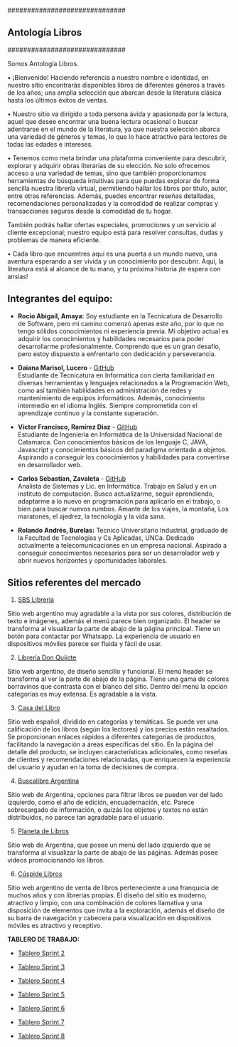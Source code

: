 ##############################
##    Antología Libros      ##
##############################

Somos Antología Libros.

• ¡Bienvenido! Haciendo referencia a nuestro nombre e identidad, en nuestro sitio encontrarás disponibles libros de diferentes géneros a través de los años; una amplia selección que abarcan desde la literatura clásica hasta los últimos éxitos de ventas.

• Nuestro sitio va dirigido a toda persona ávida y apasionada por la lectura, aquel que desee encontrar una buena lectura ocasional o buscar adentrarse en el mundo de la literatura, ya que nuestra selección abarca una variedad de géneros y temas, lo que lo hace atractivo para lectores de todas las edades e intereses.

• Tenemos como meta brindar una plataforma conveniente para descubrir, explorar y adquirir obras literarias de su elección. 
No solo ofrecemos acceso a una variedad de temas, sino que también proporcionamos herramientas de búsqueda intuitivas para que puedas explorar de forma sencilla nuestra librería virtual, permitiendo hallar los libros por titulo, autor, entre otras referencias. Además, puedes encontrar reseñas detalladas, recomendaciones personalizadas y la comodidad de realizar compras y transacciones seguras desde la comodidad de tu hogar.

También podrás hallar ofertas especiales, promociones y un servicio al cliente excepcional; nuestro equipo está para resolver consultas, dudas y problemas de manera eficiente.

• Cada libro que encuentres aquí es una puerta a un mundo nuevo, una aventura esperando a ser vivida y un conocimiento por descubrir. 
Aquí, la literatura está al alcance de tu mano, y tu próxima historia ¡te espera con ansias!


## Integrantes del equipo:

* __Rocio Abigail, Amaya:__
Soy estudiante en la Tecnicatura de Desarrollo de Software, pero mi camino comenzó apenas este año, por lo que no tengo sólidos conocimientos ni experiencia previa. Mi objetivo actual es adquirir los conocimientos y habilidades necesarios para poder desarrollarme profesionalmente. Comprendo que es un gran desafío, pero estoy dispuesto a enfrentarlo con dedicación y perseverancia.

* __Daiana Marisol, Lucero__ - [GitHub](https://github.com/daylucero)  
Estudiante de Tecnicatura en Informática con cierta familiaridad en diversas herramientas y lenguajes relacionados a la Programación Web, como así también habilidades en administración de redes y mantenimiento de equipos informáticos. Además, conocimiento intermedio en el idioma Inglés. Siempre comprometida con el aprendizaje continuo y la constante superación.

* __Víctor Francisco, Ramírez Diaz__ - [GitHub](https://github.com/VicRamD)  
Estudiante de Ingeniería en Informática de la Universidad Nacional de Catamarca. Con conocimientos básicos de los lenguaje C, JAVA, Javascript y conocimientos básicos del paradigma orientado a objetos. Aspirando  a conseguir los conocimientos y habilidades para convertirse en desarrollador web.

* __Carlos Sebastian, Zavaleta__ - [GitHub](https://github.com/charlyzava)  
Analista de Sistemas y Lic. en Informática. Trabajo en Salud y en un instituto de computación. Busco actualizarme, seguir aprendiendo, adaptarme a lo nuevo en programación para aplicarlo en el trabajo, o bien para buscar nuevos rumbos. Amante de los viajes, la montaña, Los maratones, el ajedrez, la tecnología y la vida sana.

* __Rolando Andrés, Burelas:__
Tecnico Universitario Industrial, graduado de la Facultad de Tecnologias y Cs Aplicadas, UNCa. Dedicado actualmente a
telecomunicaciones en un empresa nacional. Aspirado a conseguir conocimientos necesarios para ser un desarrolador web y abrir nuevos horizontes y oportunidades laborales.

##    Sitios referentes del mercado      ##

1. [SBS Librería](https://www.sbs.com.ar/)

Sitio web argentino muy agradable a la vista por sus colores, distribución de texto e imágenes, además el menú parece bien organizado.
El header se transforma al visualizar la parte de abajo de la página principal.
Tiene un botón para contactar por Whatsapp.
La experiencia de usuario en dispositivos móviles parece ser fluida y fácil de usar.

2. [Librería Don Quijote](https://www.libreriadonquijote.com.ar/)

Sitio web argentino, de diseño sencillo y funcional. El menú header se transforma al ver la parte de abajo de la página. Tiene una gama de colores borravinos que contrasta con el blanco del sitio. Dentro del menú la opción categorías es muy extensa. Es agradable a la vista. 

3. [Casa del Libro](https://www.casadellibro.com/)

Sitio web español, dividido en categorías y temáticas. Se puede ver una calificación de los libros (según los lectores) y los precios están resaltados. Se proporcionan enlaces rápidos a diferentes categorías de productos, facilitando la navegación a áreas específicas del sitio. En la página del detalle del producto, se incluyen características adicionales, como reseñas de clientes y recomendaciones relacionadas, que enriquecen la experiencia del usuario y ayudan en la toma de decisiones de compra.

4. [Buscalibre Argentina](https://www.buscalibre.com.ar/)

Sitio web de Argentina, opciones para filtrar libros se pueden ver del lado izquierdo, como el año de edición, encuadernación, etc. Parece sobrecargado de información, o quizás los objetos y textos no están distribuidos, no parece tan agradable para el usuario.

5. [Planeta de Libros](https://www.planetadelibros.com.ar/)

Sitio web de Argentina, que posee un menú del lado izquierdo que se transforma al visualizar la parte de abajo de las páginas. Además posee videos promocionando los libros.

6. [Cúspide Libros](https://cuspide.com/)

Sitio web argentino de venta de libros perteneciente a una franquicia de muchos años y con librerias propias. El diseño del sitio es moderno, atractivo y limpio, con una combinación de colores llamativa y una disposición de elementos que invita a la exploración, además  el diseño de su barra de navegación y cabecera para visualización en dispositivos móviles es atractivo y receptivo.

**TABLERO DE TRABAJO:**

- [Tablero Sprint 2](https://trello.com/b/xhc1LQYN/sprint-2-html-css-g1 "Tablero Sprint 2")

- [Tablero Sprint 3](https://trello.com/b/L09x6f1c/sprint-3-template-engines "Tablero Sprint 3")

- [Tablero Sprint 4](https://trello.com/b/XAdHhg0f/sprint-4-json-m%C3%A9todos-http "Tablero Sprint 4")

- [Tablero Sprint 5](https://trello.com/b/e1svJLN3/sprint-5-middlewares-autenticaci%C3%B3n "Tablero Sprint 5")

- [Tablero Sprint 6](https://trello.com/b/zeQ7dNez/sprint-6-bases-de-datos "Tablero Sprint 6")

- [Tablero Sprint 7](https://trello.com/b/pISnkMoI/sprint-7-validaciones "Tablero Sprint 7")

- [Tablero Sprint 8](https://trello.com/b/MRSlxFfq/sprint-8-apis-react "Tablero Sprint 8")
